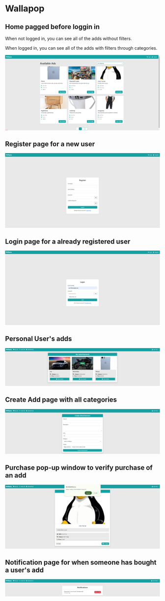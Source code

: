 # Wallapop

## Home pagged before loggin in
<p>When not logged in, you can see all of the adds without filters.</p>
<p>When logged in, you can see all of the adds with filters through categories.</p>
<img src="./images/homeNotLogged.png" alt="Home Not Logged">

## Register page for a new user
<img src="./images/register.png" alt="Register">

## Login page for a already registered user
<img src="./images/login.png" alt="Login">

## Personal User's adds
<img src="./images/myAdds.png" alt="My Adds">

## Create Add page with all categories
<img src="./images/createAdd.png" alt="Home Not Logged">

## Purchase pop-up window to verify purchase of an add
<img src="./images/purchase.png" alt="Purchase">

## Notification page for when someone has bought a user's add
<img src="./images/notification.png" alt="Notification">
